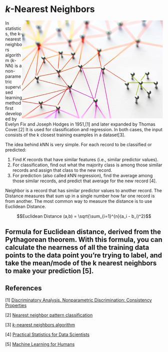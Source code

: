 # *k*-Nearest Neighbors

<img src='0417red_WinInsider.jpeg' align='right' width=450/>

In statistics, the k-nearest neighbors algorithm (*k*-NN) is a non-parametric supervised learning method first developed by Evelyn Fix and Joseph Hodges in 1951,[1] and later expanded by Thomas Cover.[2] It is used for classification and regression. In both cases, the input consists of the k closest training examples in a dataset[3].

The idea behind *k*NN is very simple. For each record to be classified or predicted:
1. Find *K* records that have similar features (i.e., similar predictor values).
2. For classification, find out what the majority class is among those similar records and assign that class to the new record.
3. For prediction (also called *k*NN regression), find the average among those similar records, and predict that average for the new record [4].

Neighbor is a record that has similar predictor values to another record. The Distance measures that sum up in a single number how far one record is from another. The most common way to measure the distance is to use Euclidean Distance.

$$Euclidean Distance (a,b) = \sqrt{\sum_{i=1}^{n}(a_i - b_i)^2}$$

Formula for Euclidean distance, derived from the Pythagorean theorem. With this formula, you can calculate the nearness of all the training data points to the data point you’re trying to label, and take the mean/mode of the k nearest neighbors to make your prediction [5].
---
## References

[1] [Discriminatory Analysis. Nonparametric Discrimination: Consistency Properties](https://apps.dtic.mil/dtic/tr/fulltext/u2/a800276.pdf)

[2] [Nearest neighbor pattern classification](http://ssg.mit.edu/cal/abs/2000_spring/np_dens/classification/cover67.pdf)

[3] [*k*-nearest neighbors algorithm](https://en.wikipedia.org/wiki/K-nearest_neighbors_algorithm)

[4] [Practical Statistics for Data Scientists](https://www.oreilly.com/library/view/practical-statistics-for/9781491952955/)

[5] [Machine Learning for Humans](https://everythingcomputerscience.com/books/Machine%20Learning%20for%20Humans.pdf)
